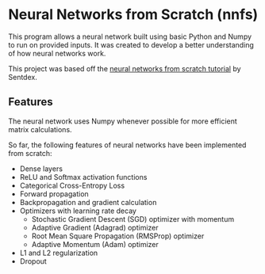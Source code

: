 # Neural Networks from Scratch (nnfs)

This program allows a neural network built using basic Python and Numpy to run on provided inputs. It was created to develop a better understanding of how neural networks work.

This project was based off the [neural networks from scratch tutorial](https://www.youtube.com/watch?v=Wo5dMEP_BbI&list=PLQVvvaa0QuDcjD5BAw2DxE6OF2tius3V3) by Sentdex.

## Features

The neural network uses Numpy whenever possible for more efficient matrix calculations.

So far, the following features of neural networks have been implemented from scratch:

- Dense layers
- ReLU and Softmax activation functions
- Categorical Cross-Entropy Loss
- Forward propagation
- Backpropagation and gradient calculation
- Optimizers with learning rate decay
  - Stochastic Gradient Descent (SGD) optimizer with momentum
  - Adaptive Gradient (Adagrad) optimizer
  - Root Mean Square Propagation (RMSProp) optimizer
  - Adaptive Momentum (Adam) optimizer
- L1 and L2 regularization
- Dropout
